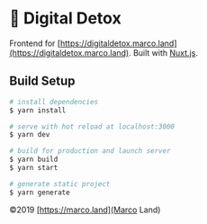 # :palm_tree: Digital Detox

Frontend for [https://digitaldetox.marco.land](https://digitaldetox.marco.land). Built with [Nuxt.js](https://nuxtjs.org).

## Build Setup

``` bash
# install dependencies
$ yarn install

# serve with hot reload at localhost:3000
$ yarn dev

# build for production and launch server
$ yarn build
$ yarn start

# generate static project
$ yarn generate
```

©2019 [https://marco.land](Marco Land)
